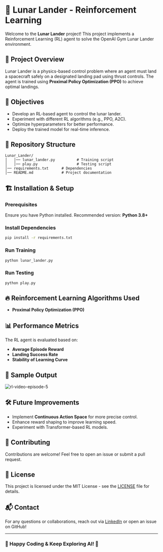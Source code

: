 # 🚀 Lunar Lander - Reinforcement Learning

Welcome to the **Lunar Lander** project! This project implements a Reinforcement Learning (RL) agent to solve the OpenAI Gym Lunar Lander environment.

## 📌 Project Overview
Lunar Lander is a physics-based control problem where an agent must land a spacecraft safely on a designated landing pad using thrust controls. The agent is trained using **Proximal Policy Optimization (PPO)** to achieve optimal landings.

## 🎯 Objectives
- Develop an RL-based agent to control the lunar lander.
- Experiment with different RL algorithms (e.g., PPO, A2C).
- Optimize hyperparameters for better performance.
- Deploy the trained model for real-time inference.

## 📂 Repository Structure
```
Lunar_Lander/
│   │── lunar_lander.py          # Training script
│   │── play.py                  # Testing script
│── requirements.txt      # Dependencies
│── README.md             # Project documentation
```

## 🏗️ Installation & Setup
### Prerequisites
Ensure you have Python installed. Recommended version: **Python 3.8+**

### Install Dependencies
```bash
pip install -r requirements.txt
```

### Run Training
```bash
python lunar_lander.py
```

### Run Testing
```bash
python play.py
```

## 🔥 Reinforcement Learning Algorithms Used
- **Proximal Policy Optimization (PPO)**

## 📊 Performance Metrics
The RL agent is evaluated based on:
- **Average Episode Reward**
- **Landing Success Rate**
- **Stability of Learning Curve**

## 📸 Sample Output
![rl-video-episode-5](https://github.com/user-attachments/assets/b8b16b26-3254-4fd6-88d0-e5e389af4644)


## 🛠 Future Improvements
- Implement **Continuous Action Space** for more precise control.
- Enhance reward shaping to improve learning speed.
- Experiment with Transformer-based RL models.

## 🤝 Contributing
Contributions are welcome! Feel free to open an issue or submit a pull request.

## 📜 License
This project is licensed under the MIT License - see the [LICENSE](LICENSE) file for details.

## 📬 Contact
For any questions or collaborations, reach out via [LinkedIn](https://linkedin.com/in/ajith-kumar-nelliparthi) or open an issue on GitHub!

---
### 🚀 Happy Coding & Keep Exploring AI! 🎯

